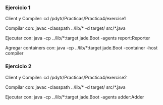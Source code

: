 ### Ejercicio 1

Client y Compiler:
cd /pdytr/Practicas/Practica4/exercise1

Compilar con:
javac -classpath ../lib/* -d target/ src/*.java

Ejecutar con:
java -cp ../lib/*:target jade.Boot -agents report:Reporter

Agregar containers con:
java -cp ../lib/*:target jade.Boot -container -host compiler

### Ejercicio 2

Client y Compiler:
cd /pdytr/Practicas/Practica4/exercise2

Compilar con:
javac -classpath ../lib/* -d target/ src/*.java

Ejecutar con:
java -cp ../lib/*:target jade.Boot -agents adder:Adder

